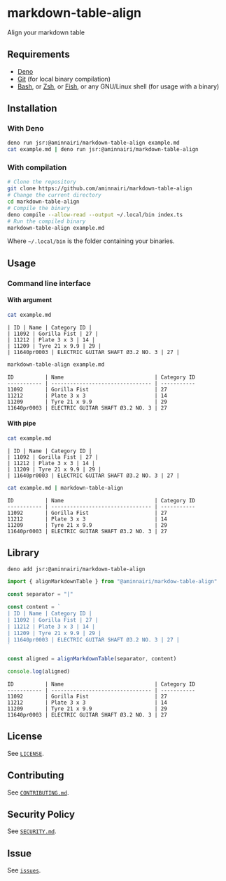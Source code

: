# markdown-table-align

Align your markdown table

## Requirements

- [Deno](https://deno.com/)
- [Git](https://git-scm.com/) (for local binary compilation)
- [Bash](https://www.gnu.org/software/bash/), or [Zsh](https://www.zsh.org/), or [Fish](https://fishshell.com/), or any GNU/Linux shell (for usage with a binary)

## Installation

### With Deno

```bash
deno run jsr:@aminnairi/markdown-table-align example.md
cat example.md | deno run jsr:@aminnairi/markdown-table-align
```

### With compilation

```bash
# Clone the repository
git clone https://github.com/aminnairi/markdown-table-align
# Change the current directory
cd markdown-table-align
# Compile the binary
deno compile --allow-read --output ~/.local/bin index.ts
# Run the compiled binary
markdown-table-align example.md
```

Where `~/.local/bin` is the folder containing your binaries.

## Usage

### Command line interface

#### With argument

```bash
cat example.md
```

```text
| ID | Name | Category ID |
| 11092 | Gorilla Fist | 27 |
| 11212 | Plate 3 x 3 | 14 |
| 11209 | Tyre 21 x 9.9 | 29 |
| 11640pr0003 | ELECTRIC GUITAR SHAFT Ø3.2 NO. 3 | 27 |
```

```bash
markdown-table-align example.md
```

```
ID          | Name                             | Category ID
----------- | -------------------------------- | -----------
11092       | Gorilla Fist                     | 27         
11212       | Plate 3 x 3                      | 14         
11209       | Tyre 21 x 9.9                    | 29         
11640pr0003 | ELECTRIC GUITAR SHAFT Ø3.2 NO. 3 | 27
```

#### With pipe

```bash
cat example.md
```

```text
| ID | Name | Category ID |
| 11092 | Gorilla Fist | 27 |
| 11212 | Plate 3 x 3 | 14 |
| 11209 | Tyre 21 x 9.9 | 29 |
| 11640pr0003 | ELECTRIC GUITAR SHAFT Ø3.2 NO. 3 | 27 |
```


```bash
cat example.md | markdown-table-align
```

```
ID          | Name                             | Category ID
----------- | -------------------------------- | -----------
11092       | Gorilla Fist                     | 27         
11212       | Plate 3 x 3                      | 14         
11209       | Tyre 21 x 9.9                    | 29         
11640pr0003 | ELECTRIC GUITAR SHAFT Ø3.2 NO. 3 | 27
```

## Library

```bash
deno add jsr:@aminnairi/markdown-table-align
```

```typescript
import { alignMarkdownTable } from "@aminnairi/markdow-table-align"

const separator = "|"

const content = `
| ID | Name | Category ID |
| 11092 | Gorilla Fist | 27 |
| 11212 | Plate 3 x 3 | 14 |
| 11209 | Tyre 21 x 9.9 | 29 |
| 11640pr0003 | ELECTRIC GUITAR SHAFT Ø3.2 NO. 3 | 27 |
`

const aligned = alignMarkdownTable(separator, content)

console.log(aligned)
```

```
ID          | Name                             | Category ID
----------- | -------------------------------- | -----------
11092       | Gorilla Fist                     | 27         
11212       | Plate 3 x 3                      | 14         
11209       | Tyre 21 x 9.9                    | 29         
11640pr0003 | ELECTRIC GUITAR SHAFT Ø3.2 NO. 3 | 27
```

## License

See [`LICENSE`](./LICENSE).

## Contributing

See [`CONTRIBUTING.md`](./CONTRIBUTING.md).

## Security Policy

See [`SECURITY.md`](./SECURITY.md).

## Issue

See [`issues`](./issues).
